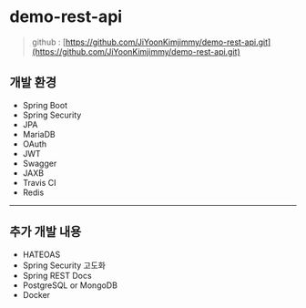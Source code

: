 # demo-rest-api
> github : [https://github.com/JiYoonKimjimmy/demo-rest-api.git](https://github.com/JiYoonKimjimmy/demo-rest-api.git)
## 개발 환경
* Spring Boot
* Spring Security
* JPA
* MariaDB
* OAuth
* JWT
* Swagger
* JAXB
* Travis CI
* Redis

---

## 추가 개발 내용
* HATEOAS
* Spring Security 고도화
* Spring REST Docs
* PostgreSQL or MongoDB
* Docker
